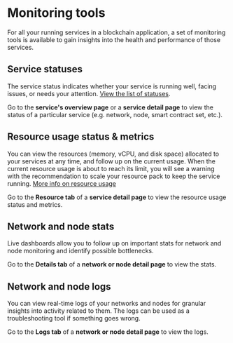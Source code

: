 # Monitoring tools

For all your running services in a blockchain application, a set of monitoring tools is available to gain insights into the health and performance of those services.

## Service statuses

The service status indicates whether your service is running well, facing issues, or needs your attention. [View the list of statuses](../reference/14_statuses.md).

Go to the **service's overview page** or a **service detail page** to view the status of a particular service (e.g. network, node, smart contract set, etc.).

## Resource usage status & metrics

You can view the resources (memory, vCPU, and disk space) allocated to your services at any time, and follow up on the current usage. When the current resource usage is about to reach its limit, you will see a warning with the recommendation to scale your resource pack to keep the service running. [More info on resource usage](12_resource-usage.md)

Go to the **Resource tab** of a **service detail page** to view the resource usage status and metrics.

## Network and node stats

Live dashboards allow you to follow up on important stats for network and node monitoring and identify possible bottlenecks.

Go to the **Details tab** of a **network or node detail page** to view the stats.

## Network and node logs

You can view real-time logs of your networks and nodes for granular insights into activity related to them. The logs can be used as a troubleshooting tool if something goes wrong.

Go to the **Logs tab** of a **network or node detail page** to view the logs.
